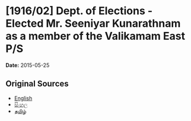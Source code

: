 # [1916/02] Dept. of Elections - Elected Mr. Seeniyar Kunarathnam as a member of the Valikamam East P/S

**Date:** 2015-05-25

## Original Sources

- [English](https://documents.gov.lk/view/extra-gazettes/2015/5/1916-02_E.pdf)
- [සිංහල](https://documents.gov.lk/view/extra-gazettes/2015/5/1916-02_S.pdf)
- [தமிழ்](https://documents.gov.lk/view/extra-gazettes/2015/5/1916-02_T.pdf)
